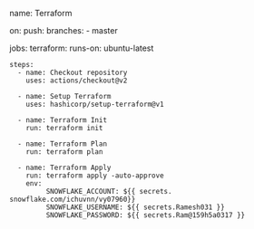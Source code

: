 name: Terraform

on:
  push:
    branches:
      - master

jobs:
  terraform:
    runs-on: ubuntu-latest

    steps:
      - name: Checkout repository
        uses: actions/checkout@v2

      - name: Setup Terraform
        uses: hashicorp/setup-terraform@v1

      - name: Terraform Init
        run: terraform init

      - name: Terraform Plan
        run: terraform plan

      - name: Terraform Apply
        run: terraform apply -auto-approve
        env:
             SNOWFLAKE_ACCOUNT: ${{ secrets. snowflake.com/ichuvnn/vy07960}}
             SNOWFLAKE_USERNAME: ${{ secrets.Ramesh031 }}
             SNOWFLAKE_PASSWORD: ${{ secrets.Ram@159h5a0317 }}
